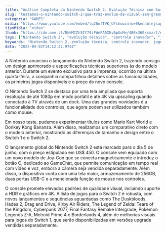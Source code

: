 ```yaml
---
title: "Análise Completa do Nintendo Switch 2: Evolução Técnica com Surpresas no Controle"
slug: "testamos-o-nintendo-switch-2-que-traz-evoluo-de-visual-sem-grandes-mudanas"
categoria: "GAMES"
midia: "https://www.youtube.com/embed/tq26nfTVK_U?showinfo=0&enablejsapi=1"
tipoMidia: "video"
thumb: "https://cdn.ome.lt/DkHMIZh5IY74iFWeFA5XNv6pUuM=/480x360/smart/extras/conteudos/nintendoswitch2-hw-11.jpg"
tags: ["Nintendo Switch 2", "evolução técnica", "controle inovador", "jogos novos", "4K upscaling", "Joy-Con magnético", "lançamento de console", "HDR suporte"]
keywords: "Nintendo Switch 2, evolução técnica, controle inovador, jogos novos, 4K upscaling, Joy-Con magnético, lançamento de console, HDR suporte"
data: "2025-04-03T14:12:32.976Z"
---
```


A Nintendo anunciou o lançamento do Nintendo Switch 2, trazendo consigo um design aprimorado e especificações técnicas superiores às do modelo anterior. Durante um evento exclusivo para a imprensa, ocorrido na última quarta-feira, a companhia compartilhou detalhes sobre as funcionalidades, os primeiros jogos disponíveis e o preço do novo console.

O Nintendo Switch 2 se destaca por uma tela ampliada que suporta resolução de até 1080p em modo portátil e até 4K via upscaling quando conectado à TV através de um dock. Uma das grandes novidades é a funcionalidade dos controles, que agora podem ser utilizados também como mouse.

Em nosso teste, pudemos experimentar títulos como Mario Kart World e Donkey Kong Bananza. Além disso, realizamos um comparativo direto com o modelo anterior, mostrando as diferenças de tamanho e design entre o Switch 1 e o Switch 2.

O lançamento global do Nintendo Switch 2 está marcado para o dia 5 de junho, com o preço estipulado em US$ 450. O console vem equipado com um novo modelo de Joy-Con que se conecta magneticamente e introduz o botão C, dedicado ao GameChat, que permite comunicação em tempo real com vídeo e voz, embora a câmera seja vendida separadamente. Além disso, o dispositivo conta com uma tela maior, armazenamento de 256GB, duas portas USB-C e a mencionada função de mouse nos controles.

O console promete elevados padrões de qualidade visual, incluindo suporte a HDR e gráficos em 4K. A lista de jogos para o Switch 2 é robusta, com novos lançamentos e sequências aguardadas como The Duskbloods, Hades 2, Drag and Drive, Kirby Air Riders, The Legend of Zelda: Tears of the Kingdom, Cyberpunk 2077, Final Fantasy Remake Intergrade, Pokémon Legends Z-A, Metroid Prime 4 e Borderlands 4, além de melhorias visuais para jogos do Switch 1, que serão disponibilizadas em versões upgrade vendidas separadamente.